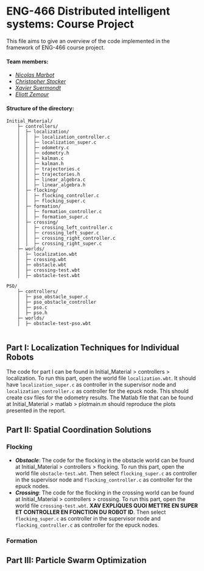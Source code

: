 # ENG-466 Distributed intelligent systems: Course Project

This file aims to give an overview of the code implemented in the framework of ENG-466 course project.

#### Team members:

* _[Nicolas Marbot](https://people.epfl.ch/nicolas.marbot)_
* _[Christopher Stocker](https://people.epfl.ch/christopher.stockersalas)_
* _[Xavier Suermondt](https://people.epfl.ch/xavier.suermondt)_
* _[Eliott Zemour](https://people.epfl.ch/eliott.zemour)_

#### Structure of the directory:

```
Initial_Material/
    ├─ controllers/
    │  ├─ localization/
    │  │  ├─ localization_controller.c
    │  │  ├─ localization_super.c
    │  │  ├─ odometry.c
    │  │  ├─ odometry.h
    │  │  ├─ kalman.c
    │  │  ├─ kalman.h
    │  │  ├─ trajectories.c
    │  │  ├─ trajectories.h
    │  │  ├─ linear_algebra.c
    │  │  ├─ linear_algebra.h
    │  ├─ flocking/
    │  │  ├─ flocking_controller.c
    │  │  ├─ flocking_super.c
    │  ├─ formation/
    │  │  ├─ formation_controller.c
    │  │  ├─ formation_super.c
    │  ├─ crossing/
    │  │  ├─ crossing_left_controller.c
    │  │  ├─ crossing_left_super.c
    │  │  ├─ crossing_right_controller.c
    │  │  ├─ crossing_right_super.c
    ├─ worlds/
    │  ├─ localization.wbt
    │  ├─ crossing.wbt
    │  ├─ obstacle.wbt
    │  ├─ crossing-test.wbt
    │  ├─ obstacle-test.wbt
    
PSO/
    ├─ controllers/
    │  ├─ pso_obstacle_super.c
    │  ├─ pso_obstacle_controller
    │  ├─ pso.c
    │  ├─ pso.h
    ├─ worlds/
    │  ├─ obstacle-test-pso.wbt
    
```



## Part I: Localization Techniques for Individual Robots

The code for part I can be found in Initial_Material >  controllers > localization.
To run this part, open the world file `localization.wbt`. It should have `localization_super.c` as controller in the supervisor node and  `localization_controller.c` as controller for the epuck node. This should create csv files for the odometry results.
The Matlab file that can be found at Initial_Material > matlab > plotmain.m should reproduce the plots presented in the report.

## Part II: Spatial Coordination Solutions

### Flocking

* ***Obstacle***:
  The code for the flocking in the obstacle world can be found at Initial_Material >  controllers > flocking.
  To run this part, open the world file `obstacle-test.wbt`. Then select `flocking_super.c` as controller in the supervisor node and  `flocking_controller.c` as controller for the epuck nodes.
* ***Crossing***:
  The code for the flocking in the crossing world can be found at Initial_Material >  controllers > crossing.
  To run this part, open the world file `crossing-test.wbt`. **XAV EXPLIQUES QUOI METTRE EN SUPER ET CONTROLLER EN FONCTION DU ROBOT ID**. Then select `flocking_super.c` as controller in the supervisor node and  `flocking_controller.c` as controller for the epuck nodes.



### Formation



## Part III: Particle Swarm Optimization



